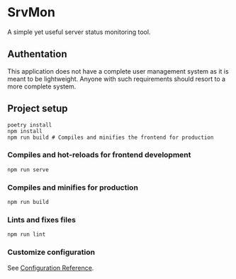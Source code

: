 # SrvMon
A simple yet useful server status monitoring tool.

## Authentation
This application does not have a complete user management system as it is meant to be lightweight.
Anyone with such requirements should resort to a more complete system. 

## Project setup
```
poetry install
npm install
npm run build # Compiles and minifies the frontend for production
```

### Compiles and hot-reloads for frontend development
```
npm run serve
```

### Compiles and minifies for production
```
npm run build
```

### Lints and fixes files
```
npm run lint
```

### Customize configuration
See [Configuration Reference](https://cli.vuejs.org/config/).
